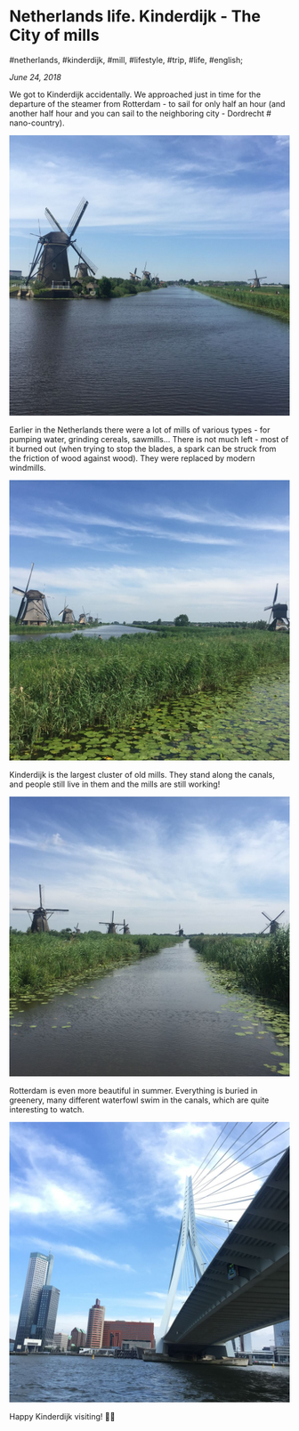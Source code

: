 # Netherlands life. Kinderdijk - The City of mills

#netherlands, #kinderdijk, #mill, #lifestyle, #trip, #life, #english;

_June 24, 2018_

We got to Kinderdijk accidentally. We approached just in time for the departure of the steamer from Rotterdam - to sail for only half an hour (and another half hour and you can sail to the neighboring city - Dordrecht # nano-country).

![Kinderdijk mill 1](/images/netherlands-life-kinderdijk-the-city-of-mills/1.jpg "Kinderdijk mill 1")

Earlier in the Netherlands there were a lot of mills of various types - for pumping water, grinding cereals, sawmills... There is not much left - most of it burned out (when trying to stop the blades, a spark can be struck from the friction of wood against wood). They were replaced by modern windmills.

![Kinderdijk mill 2](/images/netherlands-life-kinderdijk-the-city-of-mills/2.jpg "Kinderdijk mill 2")

Kinderdijk is the largest cluster of old mills. They stand along the canals, and people still live in them and the mills are still working!

![Kinderdijk mill 3](/images/netherlands-life-kinderdijk-the-city-of-mills/3.jpg "Kinderdijk mill 3")

Rotterdam is even more beautiful in summer. Everything is buried in greenery, many different waterfowl swim in the canals, which are quite interesting to watch.

![Rotterdam bridge](/images/netherlands-life-kinderdijk-the-city-of-mills/4.jpg "Rotterdam bridge")

Happy Kinderdijk visiting! ✌🏼

